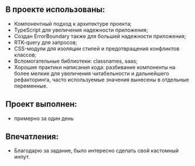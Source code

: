 ## В проекте использованы:

- Компонентный подход к архитектуре проекта;
- TypeScript для увеличения надежности приложения;
- Создан ErrorBoundary также для большей надежности приложения;
- RTK-query для запросов;
- CSS-модули для изоляции стилей и предотвращения конфликтов классов;
- Вспомогательные библиотеки: classnames, saas;
- Хорошие практики написания кода: разбивание компоненты на более мелкие для увеличения читабельности и дальнейшего рефакторинга, часто используемые значения вынесены в отдельные переменные. 

## Проект выполнен:

- примерно за один день

## Впечатления:

- Благодарю за задание, было интересно сделать свой кастомный инпут.



